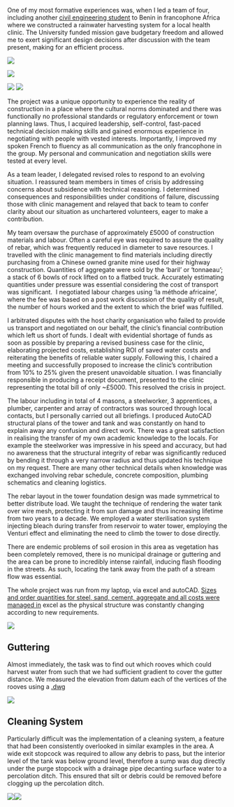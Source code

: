 One of  my most formative experiences was, when I led a team of four, including another [civil engineering student](https://www.linkedin.com/in/oliver-rayner-a69753133/) to Benin in francophone Africa where we constructed a rainwater harvesting system for a local health clinic. The University funded mission gave budgetary freedom and allowed me to exert significant design decisions after discussion with the team present, making for an efficient process. 


![](/assets/IMG_20160820_172330.jpg)

![](/assets/IMG_20160820_180214.jpg)


![](/assets/IMG_20160803_131025.jpg)
![](/assets/DSC_0498.jpg)

The project was a unique opportunity to experience the reality of construction in a place where the cultural norms dominated and there was functionally no professional standards or regulatory enforcement or town planning laws. Thus, I acquired leadership, self-control, fast-paced technical decision making skills and gained enormous experience in negotiating with people with vested interests. Importantly, I improved my spoken French to fluency as all communication as the only francophone in the group. My personal and communication and negotiation skills were tested at every level.

As a team leader, I delegated revised roles to respond to an evolving situation. I reassured team members in times of crisis by addressing concerns about subsidence with technical reasoning. I determined consequences and responsibilities under conditions of failure, discussing those with clinic management and relayed that back to team to confer clarity about our situation as unchartered volunteers, eager to make a contribution.

My team oversaw the purchase of approximately £5000 of construction materials and labour. Often a careful eye was required to assure the quality of rebar, which was frequently reduced in diameter to save resources. I travelled with the clinic management to find materials including directly purchasing from a Chinese owned granite mine used for their highway construction. Quantities of aggregate were sold by the ‘baril’ or ‘tonnaeau’; a stack of 6 bowls of rock lifted on to a flatbed truck. Accurately estimating quantities under pressure was essential considering the cost of transport was significant.  I negotiated labour charges using ‘la méthode africaine’, where the fee was based on a post work discussion of the quality of result, the number of hours worked and the extent to which the brief was fulfilled.

I arbitrated disputes with the host charity organisation who failed to provide us transport and negotiated on our behalf, the clinic’s financial contribution which left us short of funds. I dealt with evidential shortage of funds as soon as possible by preparing a revised business case for the clinic, elaborating projected costs, establishing ROI of saved water costs and reiterating the benefits of reliable water supply. Following this, I chaired a meeting and successfully proposed to increase the clinic’s contribution from 10% to 25% given the present unavoidable situation. I was financially responsible in producing a receipt document, presented to the clinic representing the total bill of only ~£5000. This resolved the crisis in project. 

The labour including in total of 4 masons, a steelworker, 3 apprentices, a plumber, carpenter and array of contractors was sourced through local contacts, but I personally carried out all briefings. I produced AutoCAD structural plans of the tower and tank and was constantly on hand to explain away any confusion and direct work. There was a great satisfaction in realising the transfer of my own academic knowledge to the locals. For example the steelworker was impressive in his speed and accuracy, but had no awareness that the structural integrity of rebar was significantly reduced by bending it through a very narrow radius and thus updated his technique on my request. There are many other technical details when knowledge was exchanged involving rebar schedule, concrete composition, plumbing schematics and cleaning logistics.  

The rebar layout in the tower foundation design was made symmetrical to better distribute load. We taught the technique of rendering the water tank over wire mesh, protecting it from sun damage and thus increasing lifetime from two years to a decade. We employed a water sterilisation system injecting bleach during transfer from reservoir to water tower, employing the Venturi effect and eliminating the need to climb the tower to dose directly.

There are endemic problems of soil erosion in this area as vegetation has been completely removed, there is no municipal drainage or guttering and the area can be prone to incredibly intense rainfall, inducing flash flooding in the streets. As such, locating the tank away from the path of a stream flow was essential. 

The whole project was run from my laptop, via excel and autoCAD.  [Sizes and order quantities for steel, sand, cement, aggregate and all costs were managed in](/assets/Bill%20of%20Materials%20and%20Labour.xlsx) excel as the physical structure was constantly changing according to new requirements.


![](/assets/benin-elevation.jpg)

## Guttering

Almost immediately, the task was to find out which rooves which could harvest water from such that we had sufficient gradient to cover the gutter distance. We measured the elevation from datum each of the vertices of the rooves using a 
[.dwg](/assets/Centre%20De%20Sante%20Plan.dwg)

![](/assets/benin-plan.jpg)

## Cleaning System

Particularly difficult was the implementation of a cleaning system, a feature that had been consistently overlooked in similar examples in the area. A wide exit stopcock was required to allow any debris to pass, but the interior level of the tank was below ground level, therefore a sump was dug directly under the purge stopcock with a drainage pipe decanting surface water to a percolation ditch. This ensured that silt or debris could be removed before clogging up the percolation ditch.

![](/assets/IMG_20160820_180331.jpg)![](/assets/IMG_20160820_182253.jpg)